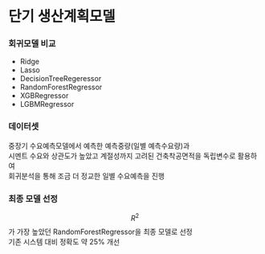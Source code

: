 # 단기 생산계획모델  
  
### 회귀모델 비교  
  
- Ridge
- Lasso
- DecisionTreeRegeressor
- RandomForestRegressor
- XGBRegressor
- LGBMRegressor

### 데이터셋  
  
중장기 수요예측모델에서 예측한 예측중량(일별 예측수요량)과  
시멘트 수요와 상관도가 높았고 계절성까지 고려된 건축착공면적을 독립변수로 활용하여  
회귀분석을 통해 조금 더 정교한 일별 수요예측을 진행  
  
### 최종 모델 선정  
$$ R^2 $$가 가장 높았던 RandomForestRegressor을 최종 모델로 선정  
기존 시스템 대비 정확도 약 25% 개선
